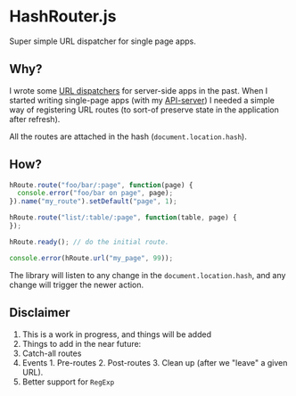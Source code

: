 # HashRouter.js

Super simple URL dispatcher for single page apps.

## Why?

I wrote some [URL dispatchers](https://github.com/crodas/Dispatcher) for server-side apps in the past. When I started writing single-page apps (with my [API-server](https://github.com/crodas/ApiServer)) I needed a simple way of registering URL routes (to sort-of preserve state in the application after refresh).

All the routes are attached in the hash (`document.location.hash`).

## How?

```js
hRoute.route("foo/bar/:page", function(page) {
  console.error("foo/bar on page", page);
}).name("my_route").setDefault("page", 1);

hRoute.route("list/:table/:page", function(table, page) {
});

hRoute.ready(); // do the initial route.

console.error(hRoute.url("my_page", 99));
```

The library  will listen to any change in the `document.location.hash`, and any change will trigger the newer action.

## Disclaimer

1. This is a work in progress, and things will be added
2. Things to add in the near future:
  1. Catch-all routes
  2. Events 
    1. Pre-routes
    2. Post-routes
    3. Clean up (after we "leave" a given URL).
  3. Better support for `RegExp`
